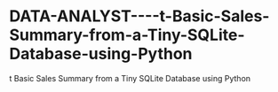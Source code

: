 # DATA-ANALYST----t-Basic-Sales-Summary-from-a-Tiny-SQLite-Database-using-Python
t Basic Sales Summary from a Tiny SQLite Database using Python
